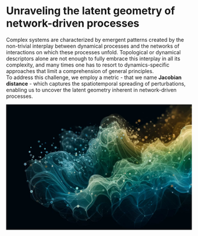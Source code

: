 # Unraveling the latent geometry of network-driven processes

Complex systems are characterized by emergent patterns created by the non-trivial interplay between dynamical processes and the networks of interactions on which these processes unfold. Topological or dynamical descriptors alone are not enough to fully embrace this interplay in all its complexity, and many times one has to resort to dynamics-specific approaches that limit a comprehension of general principles.<br>
To address this challenge, we employ a metric - that we name **Jacobian distance** - which captures the spatiotemporal spreading of perturbations, enabling us to uncover the latent geometry inherent in network-driven processes.

<p align="center">
  <img src="figures/jacobian_geometry.png" width="600"/>
</p>
